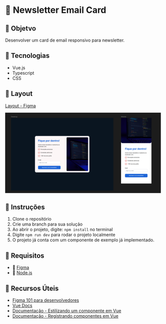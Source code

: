 # :email: Newsletter Email Card

## :rocket: Objetvo
Desenvolver um card de email responsivo para newsletter.

## :wrench: Tecnologias
- Vue.js
- Typescript
- CSS

## :art: Layout

[Layout - Figma](https://www.figma.com/file/K2wuDahkMEx0LSkYAYf3Yb/Newsletter?type=design&node-id=1%3A3&mode=design&t=kYPjtTfNTBPo6vlP-1)

![Design](src/assets/design.png)

## :red_circle: Instruções
1. Clone o repositório
2. Crie uma branch para sua solução
3. Ao abrir o projeto, digite: ``` npm install ``` no terminal 
4. Digite ```npm run dev``` para rodar o projeto localmente
5. O projeto já conta com um componente de exemplo já implementado.

## :pushpin: Requisitos
- :art: [Figma](https://www.figma.com/downloads/)
- :balloon: [Node.js](https://nodejs.org/en/download)

## :paperclip: Recursos Úteis
- [Figma 101 para desenvolvedores](https://www.figma.com/file/tfRKgwf3CdQkwiO44SlNrK/Figma-101-for-developers-(Community)?type=design&node-id=8%3A135&mode=design&t=7EaL43iCw5piftIh-1)
- [Vue Docs](https://vuejs.org/guide/introduction.html)
- [Documentação - Estilizando um componente em Vue](https://vuejs.org/api/sfc-css-features.html)
- [Documentação - Registrando componentes em Vue](https://vuejs.org/guide/components/registration.html#local-registration)
